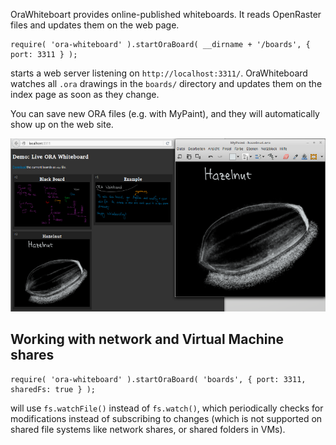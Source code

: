 OraWhiteboart provides online-published whiteboards. It reads OpenRaster files and updates them on the web page. 

    require( 'ora-whiteboard' ).startOraBoard( __dirname + '/boards', { port: 3311 } );
    
starts a web server listening on `http://localhost:3311/`. OraWhiteboard watches all `.ora` drawings 
in the `boards/` directory and updates them on the index page as soon as they change.
 
You can save new ORA files (e.g. with MyPaint), and they will automatically show up on the web site.

![Screenshot](resources/screenshot.png)

## Working with network and Virtual Machine shares

    require( 'ora-whiteboard' ).startOraBoard( 'boards', { port: 3311, sharedFs: true } );

will use `fs.watchFile()` instead of `fs.watch()`, which periodically checks for modifications instead of subscribing 
to changes (which is not supported on shared file systems like network shares, or shared folders in VMs).
